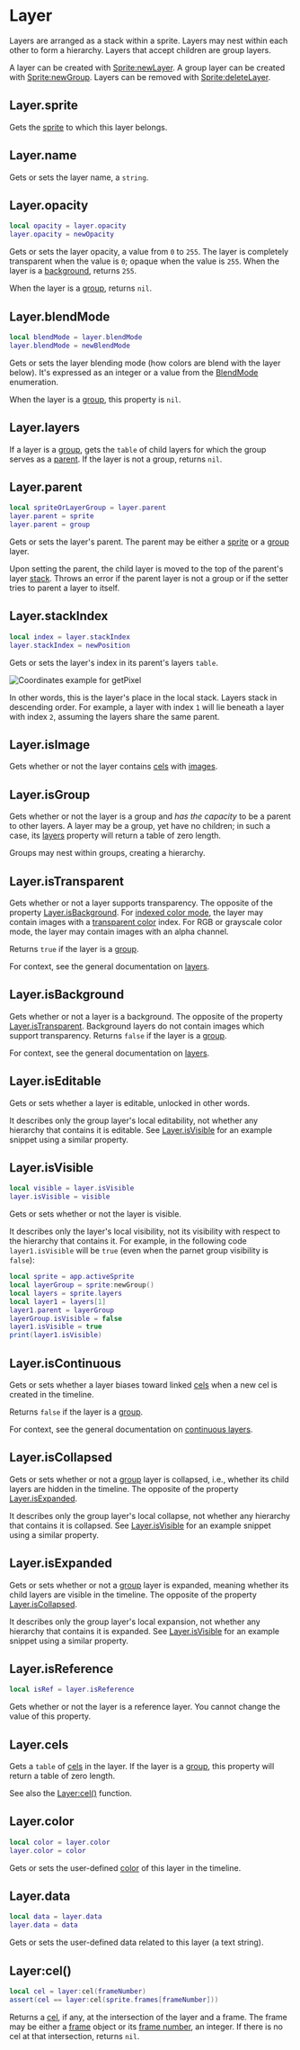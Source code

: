 # Layer

Layers are arranged as a stack within a sprite. Layers may nest within
each other to form a hierarchy. Layers that accept children are group
layers.

A layer can be created with [Sprite:newLayer](sprite.md#spritenewlayer).
A group layer can be created with [Sprite:newGroup](sprite.md#spritenewgroup).
Layers can be removed with [Sprite:deleteLayer](sprite.md#spritedeletelayer).

## Layer.sprite

Gets the [sprite](sprite.md#sprite) to which this layer belongs.

## Layer.name

Gets or sets the layer name, a `string`.

## Layer.opacity

```lua
local opacity = layer.opacity
layer.opacity = newOpacity
```

Gets or sets the layer opacity, a value from `0` to `255`. The layer
is completely transparent when the value is `0`; opaque when the value
is `255`. When the layer is a [background](#layerisbackground),
returns `255`.

When the layer is a [group](#layerisgroup), returns `nil`.

## Layer.blendMode

```lua
local blendMode = layer.blendMode
layer.blendMode = newBlendMode
```

Gets or sets the layer blending mode (how colors are blend with the
layer below). It's expressed as an integer or a value from the
[BlendMode](blendmode.md#blendmode) enumeration.

When the layer is a [group](#layerisgroup), this property is `nil`.

## Layer.layers

If a layer is a [group](#layerisgroup), gets the `table` of child
layers for which the group serves as a [parent](#layerparent). If the
layer is not a group, returns `nil`.

## Layer.parent

```lua
local spriteOrLayerGroup = layer.parent
layer.parent = sprite
layer.parent = group
```

Gets or sets the layer's parent. The parent may be either a
[sprite](sprite.md#sprite) or a [group](#layerisgroup) layer.

Upon setting the parent, the child layer is moved to the top of the
parent's layer [stack](#layerstackindex). Throws an error if the
parent layer is not a group or if the setter tries to parent a layer
to itself.

## Layer.stackIndex

```lua
local index = layer.stackIndex
layer.stackIndex = newPosition
```

Gets or sets the layer's index in its parent's layers `table`. 

![Coordinates example for getPixel](image/stackindices.png)

In other words, this is the layer's place in the local stack. Layers
stack in descending order. For example, a layer with index `1` will
lie beneath a layer with index `2`, assuming the layers share the same
parent.

## Layer.isImage

Gets whether or not the layer contains [cels](cel.md#cel) with
[images](image.md#image).

## Layer.isGroup

Gets whether or not the layer is a group and *has the capacity* to be
a parent to other layers. A layer may be a group, yet have no
children; in such a case, its [layers](#layerlayers) property will
return a table of zero length.

Groups may nest within groups, creating a hierarchy.

## Layer.isTransparent

Gets whether or not a layer supports transparency. The opposite of the
property [Layer.isBackground](#layerisbackground). For [indexed color
mode](colormode.md#colormodeindexed), the layer may contain images
with a [transparent color](imagespec.md#imagespectransparentcolor)
index. For RGB or grayscale color mode, the layer may contain images
with an alpha channel.

Returns `true` if the layer is a [group](#layerisgroup).

For context, see the general documentation on
[layers](https://www.aseprite.org/docs/layers).

## Layer.isBackground

Gets whether or not a layer is a background. The opposite of the
property [Layer.isTransparent](#layeristransparent). Background layers
do not contain images which support transparency. Returns `false` if
the layer is a [group](#layerisgroup).

For context, see the general documentation on
[layers](https://www.aseprite.org/docs/layers).

## Layer.isEditable

Gets or sets whether a layer is editable, unlocked in other words.

It describes only the group layer's local editability, not whether any
hierarchy that contains it is editable. See
[Layer.isVisible](#layerisvisible) for an example snippet using a
similar property.

## Layer.isVisible

```lua
local visible = layer.isVisible
layer.isVisible = visible
```

Gets or sets whether or not the layer is visible.

It describes only the layer's local visibility, not its visibility
with respect to the hierarchy that contains it. For example, in the
following code `layer1.isVisible` will be `true` (even when the parnet
group visibility is `false`):

```lua
local sprite = app.activeSprite
local layerGroup = sprite:newGroup()
local layers = sprite.layers
local layer1 = layers[1]
layer1.parent = layerGroup
layerGroup.isVisible = false
layer1.isVisible = true
print(layer1.isVisible)
```

## Layer.isContinuous

Gets or sets whether a layer biases toward linked [cels](cel.md#cel)
when a new cel is created in the timeline.

Returns `false` if the layer is a [group](#layerisgroup).

For context, see the general documentation on [continuous
layers](https://www.aseprite.org/docs/continuous-layers/).

## Layer.isCollapsed

Gets or sets whether or not a [group](#layerisgroup) layer is
collapsed, i.e., whether its child layers are hidden in the
timeline. The opposite of the property
[Layer.isExpanded](#layerisexpanded).

It describes only the group layer's local collapse, not whether any
hierarchy that contains it is collapsed. See
[Layer.isVisible](#layerisvisible) for an example snippet using a
similar property.

## Layer.isExpanded

Gets or sets whether or not a [group](#layerisgroup) layer is
expanded, meaning whether its child layers are visible in the
timeline. The opposite of the property
[Layer.isCollapsed](#layeriscollapsed).

It describes only the group layer's local expansion, not whether any
hierarchy that contains it is expanded. See
[Layer.isVisible](#layerisvisible) for an example snippet using a
similar property.

## Layer.isReference

```lua
local isRef = layer.isReference
```

Gets whether or not the layer is a reference layer. You cannot change
the value of this property.

## Layer.cels

Gets a `table` of [cels](cel.md#cel) in the layer. If the layer is
a [group](#layerisgroup), this property will return a table of zero length.

See also the [Layer:cel()](#layercel) function.

## Layer.color

```lua
local color = layer.color
layer.color = color
```

Gets or sets the user-defined [color](color.md#color) of this layer in the timeline.

## Layer.data

```lua
local data = layer.data
layer.data = data
```

Gets or sets the user-defined data related to this layer (a text string).

## Layer:cel()

```lua
local cel = layer:cel(frameNumber)
assert(cel == layer:cel(sprite.frames[frameNumber]))
```

Returns a [cel](cel.md#cel), if any, at the intersection of the layer
and a frame. The frame may be either a [frame](frame.md#frame) object
or its [frame number](frame.md#frameframenumber), an integer. If there
is no cel at that intersection, returns `nil`.
